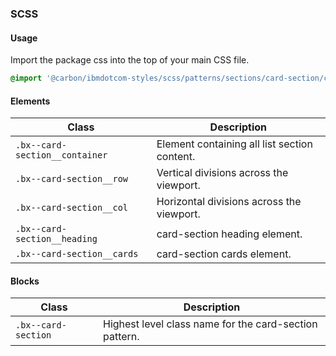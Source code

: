 ### SCSS

#### Usage

Import the package css into the top of your main CSS file.

```css
@import '@carbon/ibmdotcom-styles/scss/patterns/sections/card-section/card-section';
```

#### Elements

| Class                          | Description                                  |
| ------------------------------ | -------------------------------------------- |
| `.bx--card-section__container` | Element containing all list section content. |
| `.bx--card-section__row`       | Vertical divisions across the viewport.      |
| `.bx--card-section__col`       | Horizontal divisions across the viewport.    |
| `.bx--card-section__heading`   | card-section heading element.                |
| `.bx--card-section__cards`     | card-section cards element.                  |

#### Blocks

| Class               | Description                                            |
| ------------------- | ------------------------------------------------------ |
| `.bx--card-section` | Highest level class name for the card-section pattern. |
